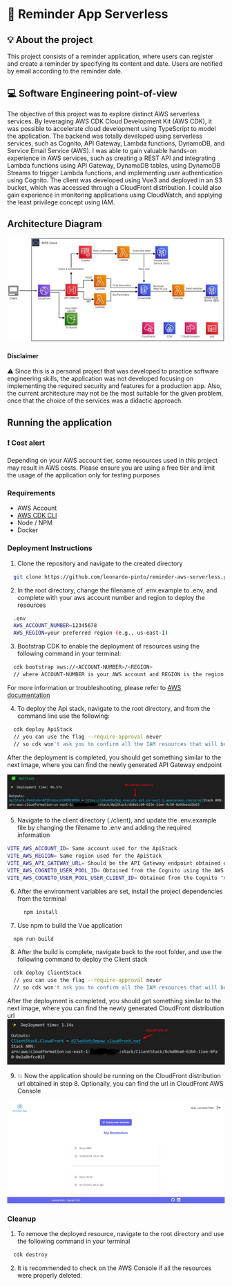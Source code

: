 # :bell: Reminder App Serverless

## :bulb: About the project
This project consists of a reminder application, where users can register and create a reminder by specifying its content and date. Users are notified by email according to the reminder date.

## :computer: Software Engineering point-of-view
The objective of this project was to explore distinct AWS serverless services. By leveraging AWS CDK Cloud Development Kit (AWS CDK), it was possible to accelerate cloud development using TypeScript to model the application. 
The backend was totally developed using serverless services, such as Cognito, API Gateway, Lambda functions, DynamoDB, and Service Email Service (AWS). I was able to gain valuable hands-on experience in AWS services, such as creating a REST API and integrating Lambda functions using API Gateway, DynamoDB tables, using DynamoDB Streams to trigger Lambda functions, and implementing user authentication using Cognito.
The client was developed using Vue3 and deployed in an S3 bucket, which was accessed through a CloudFront distribution. 
I could also gain experience in monitoring applications using CloudWatch, and applying the least privilege concept using IAM. 

## Architecture Diagram

![](./demo-images/architecture-diagram.jpg)

#### Disclaimer
:warning: Since this is a personal project that was developed to practice software engineering skills, the application was not developed focusing on implementing the required security and features for a production app. Also, the current architecture may not be the most suitable for the given problem, once that the choice of the services was a didactic approach.

## Running the application

### :exclamation: Cost alert

Depending on your AWS account tier, some resources used in this project may result in AWS costs. Please ensure you are using a free tier and limit the usage of the application only for testing purposes

### Requirements
* AWS Account
* [AWS CDK CLI](https://docs.aws.amazon.com/cdk/v2/guide/getting_started.html)
* Node / NPM
* Docker

### Deployment Instructions

1. Clone the repository and navigate to the created directory
```sh
  git clone https://github.com/leonardo-pinto/reminder-aws-serverless.git
```
2. In the root directory, change the filename of .env.example to .env, and complete with your aws account number and region to deploy the resources

```sh
  .env
  AWS_ACCOUNT_NUMBER=12345678
  AWS_REGION=your preferred region (e.g., us-east-1)
```

3. Bootstrap CDK to enable the deployment of resources using the following command in your terminal:
```sh
  cdk bootstrap aws://<ACCOUNT-NUMBER>/<REGION>
  // where ACCOUNT-NUMBER is your AWS account and REGION is the region in which you want to deploy your resources
```
For more information or troubleshooting, please refer to [AWS documentation](https://docs.aws.amazon.com/cdk/v2/guide/bootstrapping.html)

4. To deploy the Api stack, navigate to the root directory, and from the command line use the following:
```sh
  cdk deploy ApiStack
  // you can use the flag --require-approval never
  // so cdk won't ask you to confirm all the IAM resources that will be created
```
After the deployment is completed, you should get something similar to the next image, where you can find the newly generated API Gateway endpoint

![](./demo-images/api-stack-deploy.jpg)

5. Navigate to the client directory (./client), and update the .env.example file by changing the filename to .env and adding the required information

``` sh
VITE_AWS_ACCOUNT_ID= Same account used for the ApiStack
VITE_AWS_REGION= Same region used for the ApiStack
VITE_AWS_API_GATEWAY_URL= Should be the API Gateway endpoint obtained on step 4
VITE_AWS_COGNITO_USER_POOL_ID= Obtained from the Cognito using the AWS Console, as shown in next image
VITE_AWS_COGNITO_USER_POOL_USER_CLIENT_ID= Obtained from the Cognito "App integration" tab using the AWS Console, as shown in next image
```

6. After the environment variables are set, install the project dependencies from the terminal
   ``` sh
     npm install
   ```

7. Use npm to build the Vue application
``` sh
  npm run build
```

8. After the build is complete, navigate back to the root folder, and use the following command to deploy the Client stack
``` sh
  cdk deploy ClientStack
  // you can use the flag --require-approval never
  // so cdk won't ask you to confirm all the IAM resources that will be created
```

After the deployment is completed, you should get something similar to the next image, where you can find the newly generated CloudFront distribution url
![](./demo-images/client-stack-deploy.jpg)

9. :boom: Now the application should be running on the CloudFront distribution url obtained in step 8. Optionally, you can find the url in CloudFront AWS Console

![](./demo-images/app-demo.jpg)


### Cleanup

1. To remove the deployed resource, navigate to the root directory and use the following command in your terminal
```sh
  cdk destroy
```

2. It is recommended to check on the AWS Console if all the resources were properly deleted.


